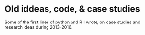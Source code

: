 # Old iddeas, code, & case studies

Some of the first lines of python and R I wrote, on case studies and research ideas during 2013-2016.
